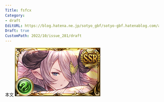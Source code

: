 ```yaml
---
Title: fsfcx
Category:
- draft
EditURL: https://blog.hatena.ne.jp/sotyo_gbf/sotyo-gbf.hatenablog.com/atom/entry/4207112889924051205
Draft: true
CustomPath: 2022/10/issue_281/draft
---
```


本文
![画像](image/unnamed.png)
